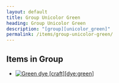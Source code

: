 ```yaml
---
layout: default
title: Group Unicolor Green
heading: Group Unicolor Green
description: "[group][unicolor_green]"
permalink: /items/group-unicolor-green/
---
```



## Items in Group

<ul class="list-items clearfix">
    <li><a href="{{site.baseurl}}/items/dye-green/"><img src="{{site.baseurl}}/assets/img/items/textures/dye_green.png" data-toggle="tooltip" title="Green dye [craft][dye:green]"></a></li>
</ul>
